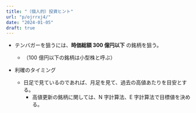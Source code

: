 ```yaml
---
title: "（個人的）投資ヒント"
url: "p/ojrrxj4/"
date: "2024-01-05"
draft: true
---
```


- テンバガーを狙うには、__時価総額 300 億円以下__ の銘柄を狙う。
  - （100 億円以下の銘柄は小型株と呼ぶ）

- 利確のタイミング <!-- 2016-03-22 -->
  - 日足で見ているのであれば、月足を見て、過去の高値あたりを目安とする。
    - 高値更新の銘柄に関しては、N 字計算法、E 字計算法で目標値を決める。

